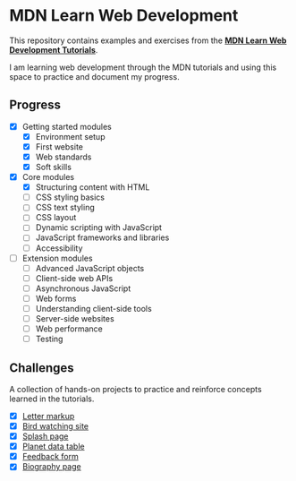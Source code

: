 # MDN Learn Web Development

This repository contains examples and exercises from the [**MDN Learn Web Development Tutorials**](https://developer.mozilla.org/en-US/docs/Learn_web_development).

I am learning web development through the MDN tutorials and using this space to practice and document my progress.

## Progress
- [x] Getting started modules
  - [x] Environment setup
  - [x] First website
  - [x] Web standards
  - [x] Soft skills
- [x] Core modules
  - [x] Structuring content with HTML
  - [ ] CSS styling basics
  - [ ] CSS text styling
  - [ ] CSS layout
  - [ ] Dynamic scripting with JavaScript
  - [ ] JavaScript frameworks and libraries
  - [ ] Accessibility
- [ ] Extension modules
  - [ ] Advanced JavaScript objects
  - [ ] Client-side web APIs
  - [ ] Asynchronous JavaScript
  - [ ] Web forms
  - [ ] Understanding client-side tools
  - [ ] Server-side websites
  - [ ] Web performance
  - [ ] Testing

## Challenges

A collection of hands-on projects to practice and reinforce concepts learned in the tutorials.

- [x] [Letter markup](/challenge/01-letter-markup/)
- [x] [Bird watching site](/challenge/02-bird-watching-site/)
- [x] [Splash page](/challenge/03-splash-page/)
- [x] [Planet data table](/challenge/04-planet-data-table/)
- [x] [Feedback form](/challenge/05-feedback-form/)
- [x] [Biography page](/challenge/06-biography-page/)